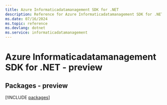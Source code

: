 ```yaml
---
title: Azure Informaticadatamanagement SDK for .NET
description: Reference for Azure Informaticadatamanagement SDK for .NET
ms.date: 07/16/2024
ms.topic: reference
ms.devlang: dotnet
ms.service: informaticadatamanagement
---
```

# Azure Informaticadatamanagement SDK for .NET - preview
## Packages - preview
[!INCLUDE [packages](informaticadatamanagement-index.md)]